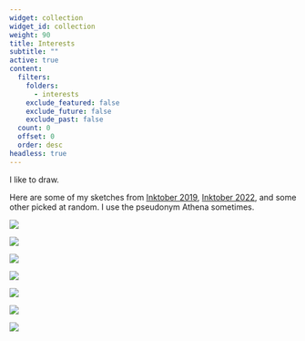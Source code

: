 ```yaml
---
widget: collection
widget_id: collection
weight: 90
title: Interests
subtitle: ""
active: true
content:
  filters:
    folders:
      - interests
    exclude_featured: false
    exclude_future: false
    exclude_past: false
  count: 0
  offset: 0
  order: desc
headless: true
---
```

I like to draw.

Here are some of my sketches from [Inktober 2019](https://inktober.com/rules), [Inktober 2022](https://inktober.com/rules), and some other picked at random. I use the pseudonym Athena sometimes. 

![](signal-2022-11-02-220456_004.jpeg)

![](signal-2022-11-02-220422_004.jpeg)

![](signal-2022-11-02-220456_006.jpeg)

![](signal-2022-11-02-220422_003.jpeg)

![](signal-2022-11-02-220422_002.jpeg)



![](signal-2022-11-02-220456_005.jpeg)

![](signal-2022-11-02-220456_002.jpeg)